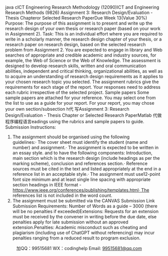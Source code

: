 java cICT  Engineering Research Methodology (12090)ICT and Engineering Research Methods (9826) Assignment 3: Research Design/Evaluation - Thesis Chapteror Selected Research PaperDue Week 13(Value 30%)
Purpose:
The purpose of this assignment is to present and write up the research design of your own thesis or research paper (based on your work in Assignment 2).
Task:
This is an individual effort where you are required to write in a scholarly manner, the research design chapter of your thesis, or a research paper on research design, based on the selected research problem from Assignment 2. You are expected to engage in library and Web searches of appropriate and credible academic and industry sources, for example, the Web of Science or the Web of Knowledge.
The assessment is designed to develop research skills, written and oral communication abilities, independent and critical thinking, organizational abilities, as well as to acquire an understanding of research design requirements as it applies to your chosen research topic you selected.
The assignment rubrics give the requirements for each stage of the report. Your responses need to address each rubric irrespective of the selected project.
Sample papers
Some sample papers are attached for your reference. You may select one from the list to use as a guide for your report.
For your report, you may chose your own section/subsection h代 写Assignment 3: Research Design/Evaluation - Thesis Chapter or Selected Research PaperMatlab
代做程序编程语言eadings using the rubrics and sample papers to guide.
Submission Instructions:
1. The assignment should be organised using the following guidelines:· The cover sheet must identify the student (name and number) and assignment.· The assignment is expected to be written in an essay style. and to have the following components: Introduction, main section which is the research design (include headings as per the marking scheme), conclusion and references section.· Reference sources must be cited in the text and listed appropriately at the end in a reference list in an acceptable style.· The assignment must use12-point font size minimum and at least single line spacing with appropriate section headings in IEEE format - https://www.ieee.org/conferences/publishing/templates.html· The references list is not included in the word count.
2. The assignment must be submitted via the CANVAS Submission Link
Submission Requirements: Number of Words as a guide – 3000 (there will be no penalties if exceeded)Extensions: Requests for an extension must be received by the convener in writing before the due date, else penalties apply for late submission without an approved extension.Penalties: Academic misconduct such as cheating and plagiarism (including use of ChatGPT without referencing) may incur penalties ranging from a reduced result to program exclusion.



         
加QQ：99515681  WX：codinghelp  Email: 99515681@qq.com
